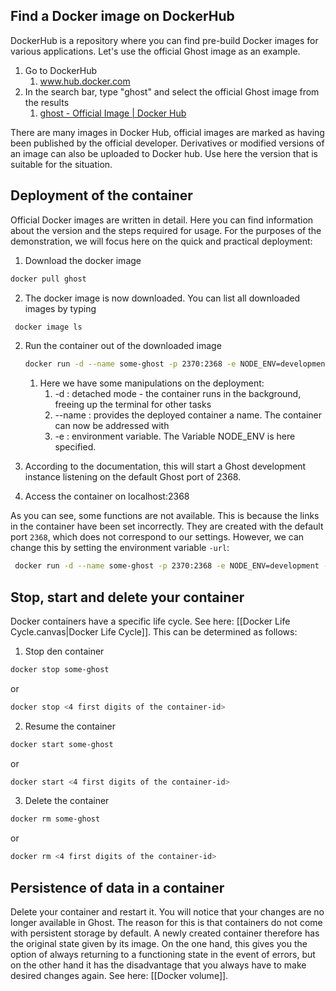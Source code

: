 ## Find a Docker image on DockerHub

DockerHub is a repository where you can find pre-build Docker images for various applications. Let's use the official Ghost image as an example.
1. Go to DockerHub
	1. www.hub.docker.com
2. In the search bar, type "ghost" and select the official Ghost image from the results
	1. [ghost - Official Image | Docker Hub](https://hub.docker.com/_/ghost)

There are many images in Docker Hub, official images are marked as having been published by the official developer. Derivatives or modified versions of an image can also be uploaded to Docker hub. Use here the version that is suitable for the situation.

## Deployment of the container

Official Docker images are written in detail. Here you can find information about the version and the steps required for usage. For the purposes of the demonstration, we will focus here on the quick and practical deployment:

1. Download the docker image
````bash 
docker pull ghost
````
	
 2. The docker image is now downloaded. You can list all downloaded images by typing
````bash
 docker image ls
````

2. Run the container out of the downloaded image
	````bash 
	docker run -d --name some-ghost -p 2370:2368 -e NODE_ENV=development ghost
	````

	1. Here we have some manipulations on the deployment:
		1. -d : detached mode - the container runs in the background, freeing up the terminal for other tasks
		2. --name : provides the deployed container a name. The container can now be addressed with
		3. -e : environment variable. The Variable NODE_ENV is here specified.
		
1. According to the documentation, this will start a Ghost development instance listening on the default Ghost port of 2368.
2. Access the container on localhost:2368

As you can see, some functions are not available. This is because the links in the container have been set incorrectly. They are created with the default port `2368`, which does not correspond to our settings. However, we can change this by setting the environment variable `-url`:
```bash
 docker run -d --name some-ghost -p 2370:2368 -e NODE_ENV=development -e url=http://localhost:2370 ghost
```

## Stop, start and delete your container

Docker containers have a specific life cycle. See here: [[Docker Life Cycle.canvas|Docker Life Cycle]]. This can be determined as follows:

1. Stop den container
````bash
docker stop some-ghost
````
or
````bash
docker stop <4 first digits of the container-id>
````

2. Resume the container
````bash
docker start some-ghost
````
or
````bash
docker start <4 first digits of the container-id>
````

3. Delete the container
````bash
docker rm some-ghost
````
or
````bash
docker rm <4 first digits of the container-id> 
````

## Persistence of data in a container
Delete your container and restart it. You will notice that your changes are no longer available in Ghost. The reason for this is that containers do not come with persistent storage by default. A newly created container therefore has the original state given by its image. 
On the one hand, this gives you the option of always returning to a functioning state in the event of errors, but on the other hand it has the disadvantage that you always have to make desired changes again. See here: [[Docker volume]].
